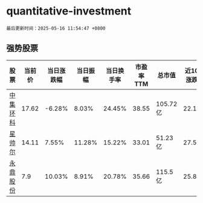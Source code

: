 # quantitative-investment

`最后更新时间：2025-05-16 11:54:47 +0800`

## 强势股票

|股票|当前价|当日涨跌幅|当日振幅|当日换手率|市盈率TTM|总市值|近10日涨跌幅|
|----|----|----|----|----|----|----|----|
|[中集环科](https://xueqiu.com/S/SZ301559)|17.62|-6.28%|8.03%|24.45%|38.55|105.72亿|22.11%|
|[星帅尔](https://xueqiu.com/S/SZ002860)|14.11|7.55%|11.28%|15.22%|33.01|51.23亿|27.58%|
|[永鼎股份](https://xueqiu.com/S/SH600105)|7.9|10.03%|8.91%|20.78%|35.66|115.5亿|25.8%|
